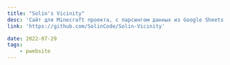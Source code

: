 ```yaml
---
title: "Solin's Vicinity"
desc: 'Сайт для Minecraft проекта, с парсингом данных из Google Sheets.'
link: 'https://github.com/SolinCode/Solin-Vicinity'

date: 2022-07-29
tags:
    - pwebsite
---
```


